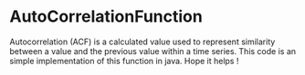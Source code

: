 # AutoCorrelationFunction

Autocorrelation (ACF) is a calculated value used to represent similarity between a value and the previous value within a time series.
This code is an simple implementation of this function in java.
Hope it helps ! 
